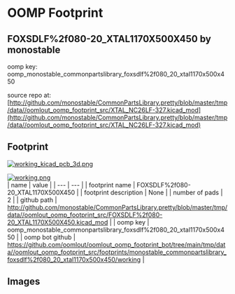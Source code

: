 # OOMP Footprint  
## FOXSDLF%2f080-20_XTAL1170X500X450  by monostable  
  
oomp key: oomp_monostable_commonpartslibrary_foxsdlf%2f080_20_xtal1170x500x450  
  
source repo at: [http://github.com/monostable/CommonPartsLibrary.pretty/blob/master/tmp/data//oomlout_oomp_footprint_src/XTAL_NC26LF-327.kicad_mod](http://github.com/monostable/CommonPartsLibrary.pretty/blob/master/tmp/data//oomlout_oomp_footprint_src/XTAL_NC26LF-327.kicad_mod)  
## Footprint  
  
[![working_kicad_pcb_3d.png](working_kicad_pcb_3d_600.png)](working_kicad_pcb_3d.png)  
  
[![working.png](working_600.png)](working.png)  
| name | value | 
| --- | --- | 
| footprint name | FOXSDLF%2f080-20_XTAL1170X500X450 | 
| footprint description | None | 
| number of pads | 2 | 
| github path | http://github.com/monostable/CommonPartsLibrary.pretty/blob/master/tmp/data//oomlout_oomp_footprint_src/FOXSDLF%2f080-20_XTAL1170X500X450.kicad_mod | 
| oomp key | oomp_monostable_commonpartslibrary_foxsdlf%2f080_20_xtal1170x500x450 | 
| oomp bot github | https://github.com/oomlout/oomlout_oomp_footprint_bot/tree/main/tmp/data//oomlout_oomp_footprint_src/footprints/monostable_commonpartslibrary_foxsdlf%2f080_20_xtal1170x500x450/working | 
## Images  
